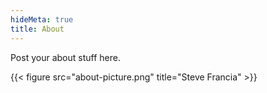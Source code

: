 ```yaml
---
hideMeta: true
title: About
---
```


Post your about stuff here.

{{< figure src="about-picture.png" title="Steve Francia" >}}
